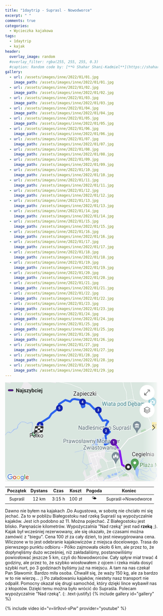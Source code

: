 ```yaml
---
title: "1daytrip - Suprasl - Nowodworce"
excerpt: " "
comments: true
categories:
  - Wycieczka kajakowa
tags:
  - 1daytrip
  - kajak
header:
  overlay_image: random
  #overlay_filter: rgba(255, 255, 255, 0.3)
  #caption: Random code by: [**© Shahar Shani-Kadmiel**](https://shaharkadmiel.github.io)"
gallery:
  - url: /assets/images/inne/2022/01/01.jpg
    image_path: /assets/images/inne/2022/01/01.jpg
  - url: /assets/images/inne/2022/01/02.jpg
    image_path: /assets/images/inne/2022/01/02.jpg
  - url: /assets/images/inne/2022/01/03.jpg
    image_path: /assets/images/inne/2022/01/03.jpg
  - url: /assets/images/inne/2022/01/04.jpg
    image_path: /assets/images/inne/2022/01/04.jpg
  - url: /assets/images/inne/2022/01/05.jpg
    image_path: /assets/images/inne/2022/01/05.jpg
  - url: /assets/images/inne/2022/01/06.jpg
    image_path: /assets/images/inne/2022/01/06.jpg
  - url: /assets/images/inne/2022/01/07.jpg
    image_path: /assets/images/inne/2022/01/07.jpg
  - url: /assets/images/inne/2022/01/08.jpg
    image_path: /assets/images/inne/2022/01/08.jpg
  - url: /assets/images/inne/2022/01/09.jpg
    image_path: /assets/images/inne/2022/01/09.jpg
  - url: /assets/images/inne/2022/01/10.jpg
    image_path: /assets/images/inne/2022/01/10.jpg
  - url: /assets/images/inne/2022/01/11.jpg
    image_path: /assets/images/inne/2022/01/11.jpg
  - url: /assets/images/inne/2022/01/12.jpg
    image_path: /assets/images/inne/2022/01/12.jpg
  - url: /assets/images/inne/2022/01/13.jpg
    image_path: /assets/images/inne/2022/01/13.jpg
  - url: /assets/images/inne/2022/01/14.jpg
    image_path: /assets/images/inne/2022/01/14.jpg
  - url: /assets/images/inne/2022/01/15.jpg
    image_path: /assets/images/inne/2022/01/15.jpg
  - url: /assets/images/inne/2022/01/16.jpg
    image_path: /assets/images/inne/2022/01/16.jpg
  - url: /assets/images/inne/2022/01/17.jpg
    image_path: /assets/images/inne/2022/01/17.jpg
  - url: /assets/images/inne/2022/01/18.jpg
    image_path: /assets/images/inne/2022/01/18.jpg
  - url: /assets/images/inne/2022/01/19.jpg
    image_path: /assets/images/inne/2022/01/19.jpg
  - url: /assets/images/inne/2022/01/20.jpg
    image_path: /assets/images/inne/2022/01/20.jpg
  - url: /assets/images/inne/2022/01/21.jpg
    image_path: /assets/images/inne/2022/01/21.jpg
  - url: /assets/images/inne/2022/01/22.jpg
    image_path: /assets/images/inne/2022/01/22.jpg 
  - url: /assets/images/inne/2022/01/23.jpg
    image_path: /assets/images/inne/2022/01/23.jpg 
  - url: /assets/images/inne/2022/01/24.jpg
    image_path: /assets/images/inne/2022/01/24.jpg 
  - url: /assets/images/inne/2022/01/25.jpg
    image_path: /assets/images/inne/2022/01/25.jpg 
  - url: /assets/images/inne/2022/01/26.jpg
    image_path: /assets/images/inne/2022/01/26.jpg 
  - url: /assets/images/inne/2022/01/27.jpg
    image_path: /assets/images/inne/2022/01/27.jpg 
  - url: /assets/images/inne/2022/01/28.jpg
    image_path: /assets/images/inne/2022/01/28.jpg 
  - url: /assets/images/inne/2022/01/29.jpg
    image_path: /assets/images/inne/2022/01/29.jpg 
---
```

![mapka](/assets/images/inne/2022/01/mapka.png)

|Początek|Dystans|Czas|Koszt|Pogoda|Koniec|
|:---:|:---:|:---:|:---:|:---:|:---:|
|Supraśl|12 km|3:15 h|100 zł|🌤️|Supraśl->Nowodworce|

Dawno nie byłem na kajakach .Do Augustowa, w sobotę nie chciało mi się jechać. Za to w pobliżu Białegostoku nad rzeką Supraśl są wypożyczalnie kajaków.  Jest ich podobno aż 11. Można pojechać. Z Białegostoku jest blisko. Paręnaście kilometrów. Wypożyczalnia "Nad rzeką" jest nad **rzeką** ;). Kajak był wcześniej rezerwowany, ale się okazało, że czasami można zamówić z "biegu". Cena 100 zł za cały dzień, to jest niewygórowana cena. Wliczone w to jest odebranie kajakowiczów z miejsca docelowego. Trasa do pierwszego punktu odbioru - Pólko zajmowała około 6 km, ale przez to, że dopłynęliśmy dużo wcześniej, niż zakładaliśmy, postanowiliśmy powiosłować jeszcze 5 km, czyli do Nowodworców. Cały spływ miał trwać 4 godziny, ale przez to, że szybko wiosłowałem z ojcem i rzeka miała dosyć szybki nurt, po 3 godzinach byliśmy już na miejscu. A tam na nas czekał Pan Sławomir. Bardzo miła osoba. Chwalił się, że waży 150 kg, ale za bardzo w to nie wierzę... ;) Po załadowaniu kajaków, niestety nasz transport nie odpalił. Pomocny okazał się drugi samochód, który dzięki lince wybawił nas z kłopotów. Dzięki temu można było wrócić do Supraśla. Polecam wypożyczalnie "Nad rzeką".
{: .text-justify}
{% include gallery id="gallery" %}

{% include video id="v=lir9ovI-xPw" provider="youtube" %}
